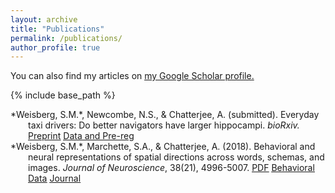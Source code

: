 ```yaml
---
layout: archive
title: "Publications"
permalink: /publications/
author_profile: true
---
```

You can also find my articles on <u><a href="https://scholar.google.com/citations?user=HxSZ5_MAAAAJ&hl=en">my Google Scholar profile</a>.</u>

{% include base_path %}


<div style="padding-left:2em;text-indent:-2em;">
*Weisberg, S.M.*, Newcombe, N.S., & Chatterjee, A. (submitted). Everyday taxi drivers: Do better navigators have larger hippocampi. <em>bioRxiv. </em> <u><a href="https://www.biorxiv.org/content/early/2018/09/29/431155">Preprint</a></u>  <u><a href="https://osf.io/ea99d/">Data and Pre-reg</a></u>
</div>


<div style="padding-left:2em;text-indent:-2em;">
*Weisberg, S.M.*, Marchette, S.A., & Chatterjee, A. (2018). Behavioral and neural representations of spatial directions across words, schemas, and images. <em>Journal of Neuroscience</em>, 38(21), 4996-5007.  <u><a href="http://smweis.github.io/files/JNeuro_Weisberg_2018.pdf">PDF</a></u>   <u><a href="https://osf.io/djwfa/)">Behavioral Data</a></u>   <u><a href="http://www.jneurosci.org/content/early/2018/05/02/JNEUROSCI.3250-17.2018">Journal</a></u>
</div>

